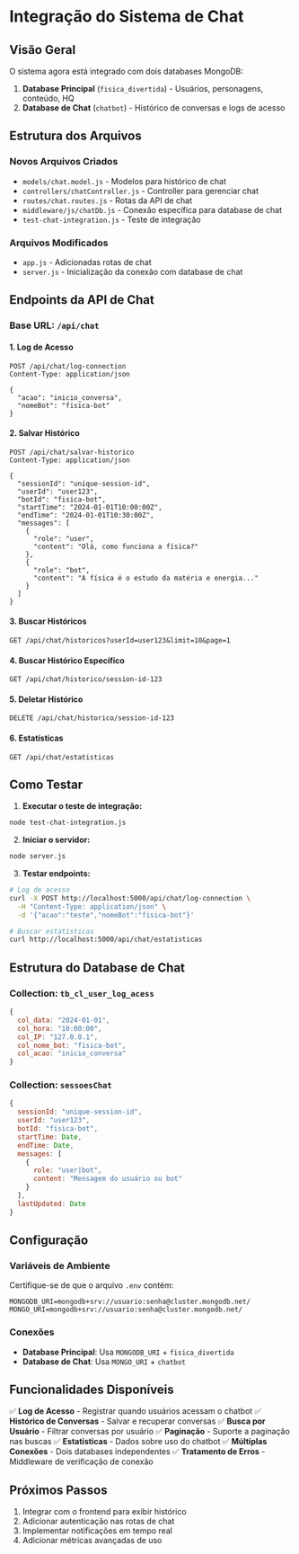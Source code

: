 # Integração do Sistema de Chat

## Visão Geral

O sistema agora está integrado com dois databases MongoDB:

1. **Database Principal** (`fisica_divertida`) - Usuários, personagens, conteúdo, HQ
2. **Database de Chat** (`chatbot`) - Histórico de conversas e logs de acesso

## Estrutura dos Arquivos

### Novos Arquivos Criados

- `models/chat.model.js` - Modelos para histórico de chat
- `controllers/chatController.js` - Controller para gerenciar chat
- `routes/chat.routes.js` - Rotas da API de chat
- `middleware/js/chatDb.js` - Conexão específica para database de chat
- `test-chat-integration.js` - Teste de integração

### Arquivos Modificados

- `app.js` - Adicionadas rotas de chat
- `server.js` - Inicialização da conexão com database de chat

## Endpoints da API de Chat

### Base URL: `/api/chat`

#### 1. Log de Acesso
```http
POST /api/chat/log-connection
Content-Type: application/json

{
  "acao": "inicio_conversa",
  "nomeBot": "fisica-bot"
}
```

#### 2. Salvar Histórico
```http
POST /api/chat/salvar-historico
Content-Type: application/json

{
  "sessionId": "unique-session-id",
  "userId": "user123",
  "botId": "fisica-bot",
  "startTime": "2024-01-01T10:00:00Z",
  "endTime": "2024-01-01T10:30:00Z",
  "messages": [
    {
      "role": "user",
      "content": "Olá, como funciona a física?"
    },
    {
      "role": "bot",
      "content": "A física é o estudo da matéria e energia..."
    }
  ]
}
```

#### 3. Buscar Históricos
```http
GET /api/chat/historicos?userId=user123&limit=10&page=1
```

#### 4. Buscar Histórico Específico
```http
GET /api/chat/historico/session-id-123
```

#### 5. Deletar Histórico
```http
DELETE /api/chat/historico/session-id-123
```

#### 6. Estatísticas
```http
GET /api/chat/estatisticas
```

## Como Testar

1. **Executar o teste de integração:**
```bash
node test-chat-integration.js
```

2. **Iniciar o servidor:**
```bash
node server.js
```

3. **Testar endpoints:**
```bash
# Log de acesso
curl -X POST http://localhost:5000/api/chat/log-connection \
  -H "Content-Type: application/json" \
  -d '{"acao":"teste","nomeBot":"fisica-bot"}'

# Buscar estatísticas
curl http://localhost:5000/api/chat/estatisticas
```

## Estrutura do Database de Chat

### Collection: `tb_cl_user_log_acess`
```javascript
{
  col_data: "2024-01-01",
  col_hora: "10:00:00",
  col_IP: "127.0.0.1",
  col_nome_bot: "fisica-bot",
  col_acao: "inicio_conversa"
}
```

### Collection: `sessoesChat`
```javascript
{
  sessionId: "unique-session-id",
  userId: "user123",
  botId: "fisica-bot",
  startTime: Date,
  endTime: Date,
  messages: [
    {
      role: "user|bot",
      content: "Mensagem do usuário ou bot"
    }
  ],
  lastUpdated: Date
}
```

## Configuração

### Variáveis de Ambiente

Certifique-se de que o arquivo `.env` contém:

```env
MONGODB_URI=mongodb+srv://usuario:senha@cluster.mongodb.net/
MONGO_URI=mongodb+srv://usuario:senha@cluster.mongodb.net/
```

### Conexões

- **Database Principal**: Usa `MONGODB_URI` + `fisica_divertida`
- **Database de Chat**: Usa `MONGO_URI` + `chatbot`

## Funcionalidades Disponíveis

✅ **Log de Acesso** - Registrar quando usuários acessam o chatbot
✅ **Histórico de Conversas** - Salvar e recuperar conversas
✅ **Busca por Usuário** - Filtrar conversas por usuário
✅ **Paginação** - Suporte a paginação nas buscas
✅ **Estatísticas** - Dados sobre uso do chatbot
✅ **Múltiplas Conexões** - Dois databases independentes
✅ **Tratamento de Erros** - Middleware de verificação de conexão

## Próximos Passos

1. Integrar com o frontend para exibir histórico
2. Adicionar autenticação nas rotas de chat
3. Implementar notificações em tempo real
4. Adicionar métricas avançadas de uso
